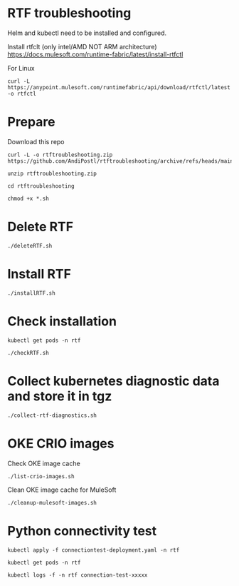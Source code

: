 # RTF troubleshooting


Helm and kubectl need to be installed and configured.

Install rtfclt (only intel/AMD NOT ARM architecture)
https://docs.mulesoft.com/runtime-fabric/latest/install-rtfctl

For Linux 
```
curl -L https://anypoint.mulesoft.com/runtimefabric/api/download/rtfctl/latest -o rtfctl
```

# Prepare 

Download this repo
```
curl -L -o rtftroubleshooting.zip https://github.com/AndiPostl/rtftroubleshooting/archive/refs/heads/main.zip
```
```
unzip rtftroubleshooting.zip 
```
```
cd rtftroubleshooting
```
```
chmod +x *.sh 
```


# Delete RTF
```
./deleteRTF.sh
```

# Install RTF
```
./installRTF.sh
```

# Check installation
```
kubectl get pods -n rtf
```
```
./checkRTF.sh
```

# Collect kubernetes diagnostic data and store it in tgz 
```
./collect-rtf-diagnostics.sh
```

# OKE CRIO images 

Check OKE image cache
```
./list-crio-images.sh
```

Clean OKE image cache for MuleSoft 
```
./cleanup-mulesoft-images.sh
```

# Python connectivity test
```
kubectl apply -f connectiontest-deployment.yaml -n rtf
```
```
kubectl get pods -n rtf
```
```
kubectl logs -f -n rtf connection-test-xxxxx
```
